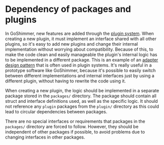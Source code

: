 # Dependency of packages and plugins
In GoShimmer, new features are added through the [plugin system](plugin.md).
When creating a new plugin, it must implement an interface shared with all other plugins, so it's easy to add new
plugins and change their internal implementation without worrying about compatibility. 
Because of this, to make the code clean and easily manageable the plugin's internal logic has to be implemented in a different package.
This is an example of an [adapter design pattern](https://en.wikipedia.org/wiki/Adapter_pattern) that is often used in plugin systems.
It's really useful in a prototype software like GoShimmer, because it's possible to easily switch between different implementations 
and internal interfaces just by using a different plugin, without having to rewrite the code using it. 

When creating a new plugin, the logic should be implemented in a separate package stored in the `packages/` directory. 
The package should contain all struct and interface definitions used, as well as the specific logic. 
It should not reference any `plugin` packages from the `plugin/` directory as this could lead to circular dependencies between packages.

There are no special interfaces or requirements that packages in the `packages/` directory are forced to follow. However, they should be independent of other packages if possible, 
to avoid problems due to changing interfaces in other packages.